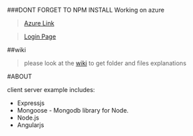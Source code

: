 ###DONT FORGET TO NPM INSTALL
Working on azure

> [Azure Link](http://testappjce.azurewebsites.net/home)

> [Login Page](http://testappjce.azurewebsites.net/home#/login)

##wiki

>please look at the [wiki](https://github.com/ItamarShDev/jce-express-server/wiki) to get folder and files explanations



#ABOUT

client server example includes:
* Expressjs
* Mongoose - Mongodb library for Node.
* Node.js
* Angularjs
